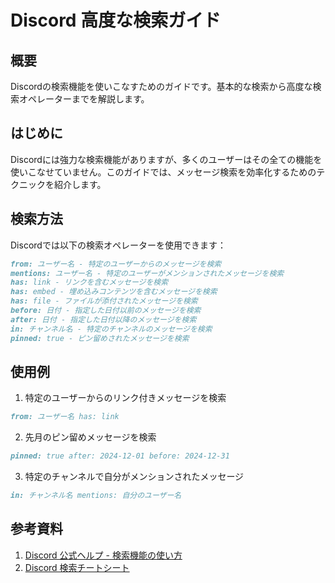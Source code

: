 # Discord 高度な検索ガイド

## 概要
Discordの検索機能を使いこなすためのガイドです。基本的な検索から高度な検索オペレーターまでを解説します。

## はじめに
Discordには強力な検索機能がありますが、多くのユーザーはその全ての機能を使いこなせていません。このガイドでは、メッセージ検索を効率化するためのテクニックを紹介します。

## 検索方法
Discordでは以下の検索オペレーターを使用できます：

```markdown
from: ユーザー名 - 特定のユーザーからのメッセージを検索
mentions: ユーザー名 - 特定のユーザーがメンションされたメッセージを検索
has: link - リンクを含むメッセージを検索
has: embed - 埋め込みコンテンツを含むメッセージを検索 
has: file - ファイルが添付されたメッセージを検索
before: 日付 - 指定した日付以前のメッセージを検索
after: 日付 - 指定した日付以降のメッセージを検索
in: チャンネル名 - 特定のチャンネルのメッセージを検索
pinned: true - ピン留めされたメッセージを検索
```

## 使用例
1. 特定のユーザーからのリンク付きメッセージを検索
```markdown
from: ユーザー名 has: link
```

2. 先月のピン留めメッセージを検索
```markdown
pinned: true after: 2024-12-01 before: 2024-12-31
```

3. 特定のチャンネルで自分がメンションされたメッセージ
```markdown
in: チャンネル名 mentions: 自分のユーザー名
```

## 参考資料
1. [Discord 公式ヘルプ - 検索機能の使い方](https://support.discord.com/hc/en-us/articles/115000468588-Using-Search)
2. [Discord 検索チートシート](https://www.example.com/discord-search-cheatsheet)
